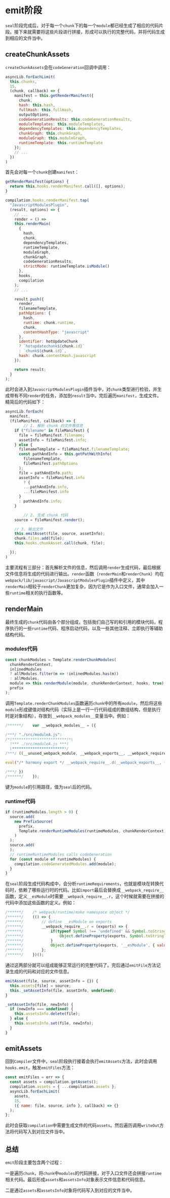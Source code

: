 # emit阶段

`seal`阶段完成后，对于每一个`chunk`下的每一个`module`都已经生成了相应的代码片段。接下来就需要将这些片段进行拼接，形成可以执行的完整代码，并将代码生成到相应的文件当中。

## createChunkAssets

`createChunkAssets`会在`codeGeneration`回调中调用：

```javascript
asyncLib.forEachLimit(
  this.chunks,
  15,
  (chunk, callback) => {
    manifest = this.getRenderManifest({
      chunk,
      hash: this.hash,
      fullHash: this.fullHash,
      outputOptions,
      codeGenerationResults: this.codeGenerationResults,
      moduleTemplates: this.moduleTemplates,
      dependencyTemplates: this.dependencyTemplates,
      chunkGraph: this.chunkGraph,
      moduleGraph: this.moduleGraph,
      runtimeTemplate: this.runtimeTemplate
    });
    // ...
  })
)
```

首先会对每一个`chunk`创建`manifest`：

```javascript
getRenderManifest(options) {
  return this.hooks.renderManifest.call([], options);
}

compilation.hooks.renderManifest.tap(
  "JavascriptModulesPlugin",
  (result, options) => {
    // ...
    render = () =>
    this.renderMain(
      {
        hash,
        chunk,
        dependencyTemplates,
        runtimeTemplate,
        moduleGraph,
        chunkGraph,
        codeGenerationResults,
        strictMode: runtimeTemplate.isModule()
      },
      hooks,
      compilation
    );
    // ...

    result.push({
      render,
      filenameTemplate,
      pathOptions: {
        hash,
        runtime: chunk.runtime,
        chunk,
        contentHashType: "javascript"
      },
      identifier: hotUpdateChunk
      ? `hotupdatechunk${chunk.id}`
      : `chunk${chunk.id}`,
      hash: chunk.contentHash.javascript
    });

    return result;
  }
);
```

此时会进入到`JavascriptModulesPlugin`插件当中，对`chunk`类型进行检验，并生成带有不同`render`的任务，添加到`result`当中。完后遍历`manifest`，生成文件。精简后的代码如下：

```javascript
asyncLib.forEach(
  manifest,
  (fileManifest, callback) => {
		// 1. 解析 chunk 的文件等信息
    if ("filename" in fileManifest) {
      file = fileManifest.filename;
      assetInfo = fileManifest.info;
    } else {
      filenameTemplate = fileManifest.filenameTemplate;
      const pathAndInfo = this.getPathWithInfo(
        filenameTemplate,
        fileManifest.pathOptions
      );
      file = pathAndInfo.path;
      assetInfo = fileManifest.info
        ? {
        ...pathAndInfo.info,
        ...fileManifest.info
      }
      : pathAndInfo.info;
    }

		// 2. 生成 chunk 代码
    source = fileManifest.render();

    // 3. 输出文件
    this.emitAsset(file, source, assetInfo);
    chunk.files.add(file);
    this.hooks.chunkAsset.call(chunk, file);

  });
)
```

主要流程有三部分：首先解析文件的信息，然后调用`render`生成代码，最后根据文件信息将生成的代码进行输出。`render`函数（`renderMain`和`renderChunk`）均在`webpack/lib/javascript/JavascriptModulesPlugin`插件中定义，其中`renderMain`相较于`renderChunk`更加复杂，因为它是作为入口文件，通常会加入一些`runtime`相关的执行函数等。

## renderMain

最终生成的`chunk`代码由各个部分组成，包括我们自己写的和引用的模块代码，程序执行的一些`runtime`代码、程序启动代码，以及一些其他注释、立即执行等辅助结构代码。

### modules代码

```javascript
const chunkModules = Template.renderChunkModules(
  chunkRenderContext,
  inlinedModules
  ? allModules.filter(m => !inlinedModules.has(m))
  : allModules,
  module => this.renderModule(module, chunkRenderContext, hooks, true),
  prefix
);
```

调用`Template.renderChunkModules`函数遍历`chunk`中的所有`module`，然后将这些`module`形成键值对结构代码（实际上是一行一行代码组成的数组结构，但是执行时是对象结构），存放到`__webpack_modules__`变量当中。例如：

```javascript
/******/ 	var __webpack_modules__ = ({

/***/ "./src/moduleA.js":
/*!************************!*\
  !*** ./src/moduleA.js ***!
  \************************/
/***/ ((__unused_webpack_module, __webpack_exports__, __webpack_require__) => {

eval("/* harmony export */ __webpack_require__.d(__webpack_exports__, {\n/* harmony export */   \"A\": () => (/* binding */ A)\n/* harmony export */ });\n/* harmony import */ var react__WEBPACK_IMPORTED_MODULE_0__ = __webpack_require__(/*! react */ \"./node_modules/react/index.js\");\n\nconsole.log(react__WEBPACK_IMPORTED_MODULE_0__)\n\nfunction A() {\n  console.log('==> module A');\n}\n\n//# sourceURL=webpack://study-webpack/./src/moduleA.js?");

/***/ })
/******/ 	});
```

键为`module`的引用路径，值为`seal`后的代码。

### runtime代码

```javascript
if (runtimeModules.length > 0) {
  source.add(
    new PrefixSource(
      prefix,
      Template.renderRuntimeModules(runtimeModules, chunkRenderContext)
    )
  );
  source.add(
  );
  // runtimeRuntimeModules calls codeGeneration
  for (const module of runtimeModules) {
    compilation.codeGeneratedModules.add(module);
  }
}
```

在`seal`阶段生成代码构成中，会分析`runtimeRequirements`，也就是模块在转换代码时，依赖了哪些运行时的代码。比如`import`最后会替换成`__webpack_require__`函数，定义`__esModule`时需要`__webpack_require__.r`，这个时候就需要在拼接的代码中添加这些函数的定义。例如：

```javascript
/******/ 	/* webpack/runtime/make namespace object */
/******/ 	(() => {
/******/ 		// define __esModule on exports
/******/ 		__webpack_require__.r = (exports) => {
/******/ 			if(typeof Symbol !== 'undefined' && Symbol.toStringTag) {
/******/ 				Object.defineProperty(exports, Symbol.toStringTag, { value: 'Module' });
/******/ 			}
/******/ 			Object.defineProperty(exports, '__esModule', { value: true });
/******/ 		};
/******/ 	})();
```

通过这两部分就可以组成能够正常运行的完整代码了。完后通过`emitFile`方法记录生成的代码和对应的文件信息。

```javascript
emitAsset(file, source, assetInfo = {}) {
  this.assets[file] = source;
  this._setAssetInfo(file, assetInfo, undefined);
}

_setAssetInfo(file, newInfo) {
  if (newInfo === undefined) {
    this.assetsInfo.delete(file);
  } else {
    this.assetsInfo.set(file, newInfo);
  }
}
```

## emitAssets

回到`Compiler`文件中，`seal`阶段执行接着会执行`emitAssets`方法，此时会调用`hooks.emit`，触发`emitFiles`方法：

```javascript
const emitFiles = err => {
  const assets = compilation.getAssets();
  compilation.assets = { ...compilation.assets };
  asyncLib.forEachLimit(
    assets,
    15,
    ({ name: file, source, info }, callback) => {}
  );
};
```

此时会获取`compilation`中需要生成文件的代码`assets`。然后遍历调用`writeOut`方法将代码写入到对应文件当中。

## 总结

`emit`阶段主要包含两个过程：

一是遍历`chunk`，将`chunk`中`modules`的代码拼接，对于入口文件还会拼接`runtime`相关代码。最后形成`assets`和`assetsInfo`对象表示文件信息和代码信息。

二是通过`assets`和`assetsInfo`对象将代码写入到对应的文件当中。
